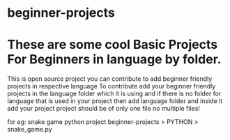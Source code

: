 # beginner-projects
# These are some cool Basic Projects For Beginners in language by folder.
This is open source project you can contribute to add beginner friendly projects in respective language
To contribute add your beginner friendly projects in the language folder which it is using and
if there is no folder for language that is used in your project then add language folder and inside it add your project
project should be of only one file no multiple files!

for eg: snake game python project
beginner-projects > PYTHON > snake_game.py
